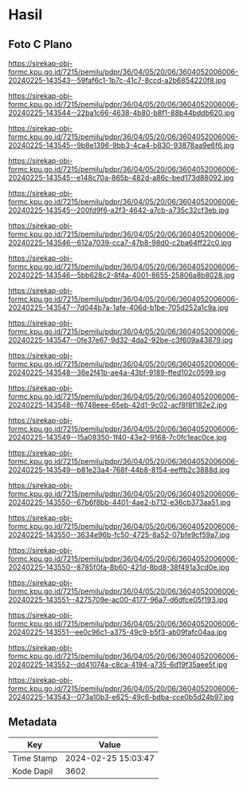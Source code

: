 # Hasil

## Foto C Plano

https://sirekap-obj-formc.kpu.go.id/7215/pemilu/pdpr/36/04/05/20/06/3604052006006-20240225-143543--59faf6c1-1b7c-41c7-8ccd-a2b6854220f8.jpg

https://sirekap-obj-formc.kpu.go.id/7215/pemilu/pdpr/36/04/05/20/06/3604052006006-20240225-143544--22ba1c66-4638-4b80-b8f1-88b44bddb620.jpg

https://sirekap-obj-formc.kpu.go.id/7215/pemilu/pdpr/36/04/05/20/06/3604052006006-20240225-143545--9b8e1396-9bb3-4ca4-b830-93878aa9e6f6.jpg

https://sirekap-obj-formc.kpu.go.id/7215/pemilu/pdpr/36/04/05/20/06/3604052006006-20240225-143545--e148c70a-865b-482d-a86c-bed173d88092.jpg

https://sirekap-obj-formc.kpu.go.id/7215/pemilu/pdpr/36/04/05/20/06/3604052006006-20240225-143545--200fd9f6-a2f3-4642-a7cb-a735c32cf3eb.jpg

https://sirekap-obj-formc.kpu.go.id/7215/pemilu/pdpr/36/04/05/20/06/3604052006006-20240225-143546--612a7039-cca7-47b8-98d0-c2ba64ff22c0.jpg

https://sirekap-obj-formc.kpu.go.id/7215/pemilu/pdpr/36/04/05/20/06/3604052006006-20240225-143546--5bb628c2-8f4a-4001-8655-25806a8b8028.jpg

https://sirekap-obj-formc.kpu.go.id/7215/pemilu/pdpr/36/04/05/20/06/3604052006006-20240225-143547--7d044b7a-1afe-406d-b1be-705d252a1c9a.jpg

https://sirekap-obj-formc.kpu.go.id/7215/pemilu/pdpr/36/04/05/20/06/3604052006006-20240225-143547--0fe37e67-9d32-4da2-92be-c3f609a43879.jpg

https://sirekap-obj-formc.kpu.go.id/7215/pemilu/pdpr/36/04/05/20/06/3604052006006-20240225-143548--36e2f41b-ae4a-43bf-9189-ffed102c0599.jpg

https://sirekap-obj-formc.kpu.go.id/7215/pemilu/pdpr/36/04/05/20/06/3604052006006-20240225-143548--f6748eee-65eb-42d1-9c02-acf8f8f182e2.jpg

https://sirekap-obj-formc.kpu.go.id/7215/pemilu/pdpr/36/04/05/20/06/3604052006006-20240225-143549--15a08350-1f40-43e2-9168-7c0fc1eac0ce.jpg

https://sirekap-obj-formc.kpu.go.id/7215/pemilu/pdpr/36/04/05/20/06/3604052006006-20240225-143549--b81e23a4-768f-44b8-8154-eeffb2c3888d.jpg

https://sirekap-obj-formc.kpu.go.id/7215/pemilu/pdpr/36/04/05/20/06/3604052006006-20240225-143550--67b6f8bb-4401-4ae2-b712-e36cb373aa51.jpg

https://sirekap-obj-formc.kpu.go.id/7215/pemilu/pdpr/36/04/05/20/06/3604052006006-20240225-143550--3634e96b-fc50-4725-8a52-07bfe9cf59a7.jpg

https://sirekap-obj-formc.kpu.go.id/7215/pemilu/pdpr/36/04/05/20/06/3604052006006-20240225-143550--8785f0fa-8b60-421d-8bd8-38f491a3cd0e.jpg

https://sirekap-obj-formc.kpu.go.id/7215/pemilu/pdpr/36/04/05/20/06/3604052006006-20240225-143551--4275709e-ac00-4177-96a7-d6dfce05f193.jpg

https://sirekap-obj-formc.kpu.go.id/7215/pemilu/pdpr/36/04/05/20/06/3604052006006-20240225-143551--ee0c96c1-a375-49c9-b5f3-ab09fafc04aa.jpg

https://sirekap-obj-formc.kpu.go.id/7215/pemilu/pdpr/36/04/05/20/06/3604052006006-20240225-143552--dd41074a-c8ca-4194-a735-6d19f35aee5f.jpg

https://sirekap-obj-formc.kpu.go.id/7215/pemilu/pdpr/36/04/05/20/06/3604052006006-20240225-143543--073a10b3-e625-49c6-bdba-cce0b5d24b97.jpg


## Metadata

| Key        | Value               |
| ---------- | ------------------- |
| Time Stamp | 2024-02-25 15:03:47 |
| Kode Dapil | 3602                |



